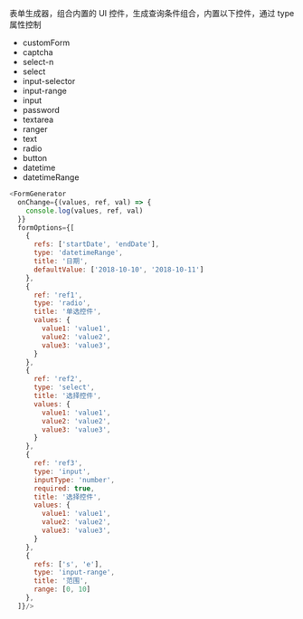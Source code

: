 表单生成器，组合内置的 UI 控件，生成查询条件组合，内置以下控件，通过 type 属性控制

- customForm
- captcha
- select-n
- select
- input-selector
- input-range
- input
- password
- textarea
- ranger
- text
- radio
- button
- datetime
- datetimeRange

```js
<FormGenerator
  onChange={(values, ref, val) => {
    console.log(values, ref, val)
  }}
  formOptions={[
    {
      refs: ['startDate', 'endDate'],
      type: 'datetimeRange',
      title: '日期',
      defaultValue: ['2018-10-10', '2018-10-11']
    },
    {
      ref: 'ref1',
      type: 'radio',
      title: '单选控件',
      values: {
        value1: 'value1',
        value2: 'value2',
        value3: 'value3',
      }
    },
    {
      ref: 'ref2',
      type: 'select',
      title: '选择控件',
      values: {
        value1: 'value1',
        value2: 'value2',
        value3: 'value3',
      }
    },
    {
      ref: 'ref3',
      type: 'input',
      inputType: 'number',
      required: true,
      title: '选择控件',
      values: {
        value1: 'value1',
        value2: 'value2',
        value3: 'value3',
      }
    },
    {
      refs: ['s', 'e'],
      type: 'input-range',
      title: '范围',
      range: [0, 10]
    },
  ]}/>
```
